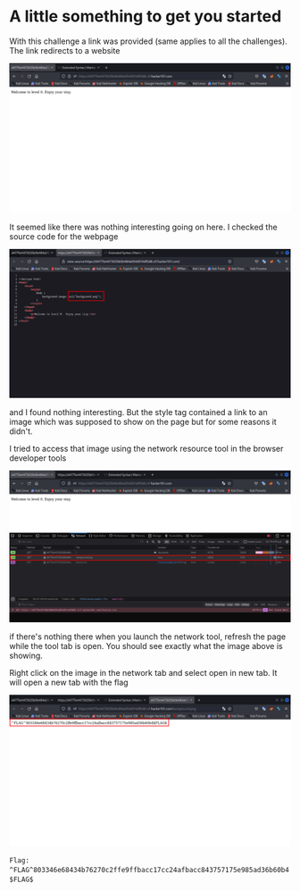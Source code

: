 # A little something to get you started

With this challenge a link was provided (same applies to all the challenges). The link redirects to a website

![website](img1.png)

It seemed like there was nothing interesting going on here. I checked the source code for the webpage

![source code](img2.png)

and I found nothing interesting. But the style tag contained a link to an image which was supposed to show on the page but for some reasons it didn't.

I tried to access that image using the network resource tool in the browser developer tools

![source code](img3.png)

if there's nothing there when you launch the network tool, refresh the page while the tool tab is open. You should see exactly what the image above is showing.

Right click on the image in the network tab and select open in new tab. It will open a new tab with the flag

![flag](img4.png)

`Flag: ^FLAG^803346e68434b76270c2ffe9ffbacc17cc24afbacc843757175e985ad36b60b4$FLAG$`
